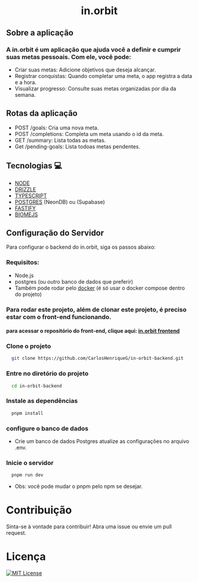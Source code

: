 <div align="center">
  <h1>in.orbit</h1>
</div>

## Sobre a aplicação
### A in.orbit é um aplicação que ajuda você a definir e cumprir suas metas pessoais. Com ele, você pode:

- Criar suas metas: Adicione objetivos que deseja alcançar.
- Registrar conquistas: Quando completar uma meta, o app registra a data e a hora.
- Visualizar progresso: Consulte suas metas organizadas por dia da semana.

## Rotas da aplicação

- POST /goals: Cria uma nova meta.
- POST /completions: Completa um meta usando o id da meta.
- GET /summary: Lista todas as metas.
- Get /pending-goals: Lista todoas metas pendentes.


## Tecnologias 💻

- [NODE](https://vitejs.dev/)
- [DRIZZLE](https://react.dev/)
- [TYPESCRIPT](https://www.typescriptlang.org/)
- [POSTGRES](https://www.postgresql.org/) (NeonDB) ou (Supabase)
- [FASTIFY](https://tailwindcss.com/)
- [BIOMEJS](https://biomejs.dev/)

## Configuração do Servidor
Para configurar o backend do in.orbit, siga os passos abaixo:

### Requisitos:
- Node.js 
- postgres (ou outro banco de dados que preferir)
- Também pode rodar pelo [docker](https://www.docker.com/) (é só usar o docker compose dentro do projeto)

### Para rodar este projeto, além de clonar este projeto, é preciso estar com o front-end funcionando.
#### para acessar o repositório do front-end, clique aqui: [in.orbit frontend](https://github.com/CarlosHenriqueG/in-orbit-frontend.git?tab=readme-ov-file#readme) 

### Clone o projeto
```bash
  git clone https://github.com/CarlosHenriqueG/in-orbit-backend.git
```
### Entre no diretório do projeto
```bash
  cd in-orbit-backend
```
### Instale as dependências
```bash
  pnpm install
```
### configure o banco de dados
- Crie um banco de dados Postgres atualize as configurações no arquivo .env.

### Inicie o servidor
```bash
  pnpm run dev
```
- Obs: você pode mudar o pnpm pelo npm se desejar.

# Contribuição
Sinta-se à vontade para contribuir! Abra uma issue ou envie um pull request.

# Licença
[![MIT License](https://img.shields.io/badge/License-MIT-green.svg)](https://choosealicense.com/licenses/mit/)
